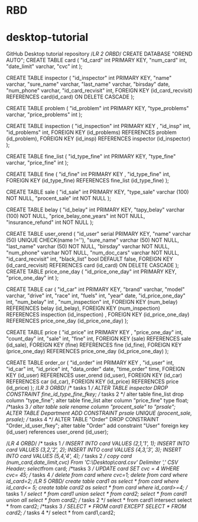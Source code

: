 # RBD
# desktop-tutorial
GitHub Desktop tutorial repository
/*LR 2 ORBD*/
CREATE DATABASE "OREND AUTO"; 
CREATE TABLE card (
  "id_card" int PRIMARY KEY,
  "num_card" int,
  "date_limit" varchar,
  "cvc" int
);

CREATE TABLE inspector (
  "id_inspector" int PRIMARY KEY,
  "name" varchar,
  "sure_name" varchar,
  "last_name" varchar,
  "birsday" date,
  "num_phone" varchar,
  "id_card_recvisit" int,
  FOREIGN KEY (id_card_recvisit) REFERENCES card(id_card) ON DELETE CASCADE
);

CREATE TABLE problem (
  "id_problem" int PRIMARY KEY,
  "type_problems" varchar,
  "price_problems" int
);

CREATE TABLE inspection (
  "id_inspection" int   PRIMARY KEY ,
  "id_insp" int,
  "id_problems" int,
  FOREIGN KEY (id_problems) REFERENCES problem (id_problem),
  FOREIGN KEY (id_insp) REFERENCES inspector (id_inspector) 
);

CREATE TABLE fine_list (
  "id_type_fine" int PRIMARY KEY,
  "type_fine" varchar,
  "price_fine" int
);

CREATE TABLE fine (
  "id_fine" int PRIMARY KEY ,
  "id_type_fine" int,
    FOREIGN KEY (id_type_fine) REFERENCES fine_list (id_type_fine) 
);

CREATE TABLE sale (
  "id_sale" int PRIMARY KEY,
  "type_sale" varchar  (100) NOT NULL,
  "procent_sale" int NOT NULL
);

CREATE TABLE belay (
  "id_belay" int PRIMARY KEY,
  "tapy_belay" varchar (100)  NOT NULL,
  "price_belay_one_years" int NOT NULL,
  "insurance_refund" int NOT NULL
);

CREATE TABLE user_orend (
  "id_user" serial PRIMARY KEY,
  "name" varchar (50)  UNIQUE CHECK(name !=''),
  "sure_name" varchar (50)   NOT NULL,
  "last_name" varchar (50)  NOT NULL,
  "birsday" varchar NOT NULL,
  "num_phone" varchar NOT NULL,
  "num_doc_cars" varchar NOT NULL,
  "id_card_recvisit" int,
  "black_list" bool DEFAULT false,
	FOREIGN KEY (id_card_recvisit) REFERENCES card (id_card) ON DELETE CASCADE
);
CREATE TABLE price_one_day 
(
  "id_price_one_day" int PRIMARY KEY,
  "price_one_day" int
);

CREATE TABLE car (
  "id_car" int PRIMARY KEY,
  "brand" varchar,
  "model" varchar,
  "drive" int,
  "race" int,
  "fuels" int,
  "year" date,
  "id_price_one_day" int,
  "num_belay" int ,
  "num_inspection" int,
  FOREIGN KEY (num_belay) REFERENCES belay (id_belay),
  FOREIGN KEY (num_inspection) REFERENCES inspection (id_inspection) ,
  FOREIGN KEY (id_price_one_day) REFERENCES price_one_day (id_price_one_day) 
);



CREATE TABLE price
(
  "id_price" int PRIMARY KEY ,
  "price_one_day" int,
  "count_day" int,
  "sale" int,
  "fine" int,
  FOREIGN KEY (sale) REFERENCES sale (id_sale),
  FOREIGN KEY (fine) REFERENCES fine (id_fine),
  FOREIGN KEY (price_one_day) REFERENCES price_one_day (id_price_one_day)
);

CREATE TABLE order_or (
  "id_order" int  PRIMARY KEY ,
  "id_user" int,
  "id_car" int,
  "id_price" int,
  "data_order" date,
  "time_order" time,
  FOREIGN KEY (id_user) REFERENCES user_orend (id_user),
  FOREIGN KEY (id_car) REFERENCES car (id_car),
  FOREIGN KEY (id_price) REFERENCES price (id_price) 
 );
/*LR 3 ORBD*/
/* tasks 1 */
ALTER TABLE inspector DROP CONSTRAINT fine_id_type_fine_fkey;
/* tasks 2 */
alter table fine_list drop column "type_fine";
alter table fine_list alter column "price_fine" type float;
/*tasks 3 */
alter table sale rename column "procent_sale" to "prsale";
ALTER TABLE Department ADD CONSTRAINT prsale UNIQUE (procent_sale, prsale);
/* tasks 4 */
ALTER TABLE "Order" DROP CONSTRAINT "Order_id_user_fkey";
alter table "Order" add constraint "User" foreign key (id_user) references user_orend (id_user); 

/*LR 4 ORBD*/
/* tasks 1 */
INSERT INTO card VALUES (2,1,'1', 1);
INSERT INTO card VALUES (3,2,'2', 2);
INSERT INTO card VALUES (4,3,'3', 3);
INSERT INTO card VALUES (5,4,'4', 4);
/* tasks 2 */
copy card (num_card,date_limit,cvc) 
From 'C:\Desktop\card.csv'
Delimiter ',' CSV Header;
select*from card;
/*tasks 3 */
UPDATE card SET cvc = 4 WHERE cvc= 45;
/* tasks 4 */
delete from card where cvc=1;
delete from card where id_card=2;
/*LR 5 ORBD*/
create table card1 as select * from card where id_card<= 5;
create table card2 as select * from card where id_card>=4;
/* tasks 1 */
select * from card1 union select * from card2;
select * from card1 union all select * from card2;
/* tasks 2 */
select * from card1 intersect select * from card2;
/*tasks 3 */
SELECT * FROM card1 EXCEPT SELECT * FROM card2;
/* tasks 4 */
select * from card1,card2;
